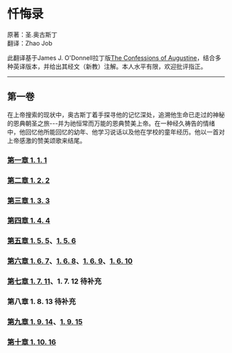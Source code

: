 # 忏悔录
原著：圣.奥古斯丁  
翻译：Zhao Job

此翻译基于James J. O'Donnell拉丁版[The Confessions of Augustine](https://faculty.georgetown.edu/jod/conf)，结合多种英译版本，并给出其经文（新教）注解。本人水平有限，欢迎批评指正。

---

## 第一卷

在上帝搜索的现状中，奥古斯丁着手探寻他的记忆深处，追溯他生命已走过的神秘的恩典朝圣之旅---并为祂恒常而万能的恩典赞美上帝。在一种经久祷告的情绪中，他回忆他所能回忆的幼年、他学习说话以及他在学校的童年经历。他以一首对上帝感激的赞美颂歌来结尾。

### [第一章 1. 1. 1](https://zhao-bob.github.io/confession/book1/conf1.1.1)

### [第二章 1. 2. 2](https://zhao-bob.github.io/confession/book1/conf1.2.2)

### [第三章 1. 3. 3](https://zhao-bob.github.io/confession/book1/conf1.3.3)

### [第四章 1. 4. 4](https://zhao-bob.github.io/confession/book1/conf1.4.4)

### [第五章 1. 5. 5](https://zhao-bob.github.io/confession/book1/conf1.5.5)、[1. 5. 6](https://zhao-bob.github.io/confession/book1/conf1.5.6)

### [第六章 1. 6. 7](https://zhao-bob.github.io/confession/book1/conf1.6.7)、[1. 6. 8](https://zhao-bob.github.io/confession/book1/conf1.6.8)、[1. 6. 9](https://zhao-bob.github.io/confession/book1/conf1.6.9)、[1. 6. 10](https://zhao-bob.github.io/confession/book1/conf1.6.10)

### [第七章 1. 7. 11](https://zhao-bob.github.io/confession/book1/conf1.7.11)、1. 7. 12 待补充
<!-- 、[1. 7. 12](https://zhao-bob.github.io/confession/book1/conf1.7.12) 待补充 -->

### 第八章 1. 8. 13 待补充
<!--[第八章 1. 8. 13] (https://zhao-bob.github.io/confession/book1/conf1.8.13)  -->

### [第九章 1. 9. 14](https://zhao-bob.github.io/confession/book1/conf1.9.14)、[1. 9. 15](https://zhao-bob.github.io/confession/book1/conf1.9.15)

### [第十章 1. 10. 16](https://zhao-bob.github.io/confession/book1/conf1.10.16)